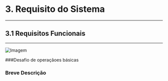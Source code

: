 # 3.  Requisito do Sistema
***
## 3.1 Requisitos Funcionais
***
![Imagem]()

###Desafio de operaçãoes básicas
### Breve Descrição
####